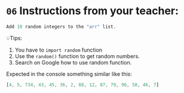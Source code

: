 # `06` Instructions from your teacher:
```js
Add 10 random integers to the "arr" list.
```

💡Tips:
1. You have to `import random` function
2. Use the `random()` function to get random numbers.
3. Search on Google how to use random function.

Expected in the console something similar like this:
```js
[4, 5, 734, 43, 45, 36, 2, 88, 12, 87, 79, 96, 58, 46, 7]
```